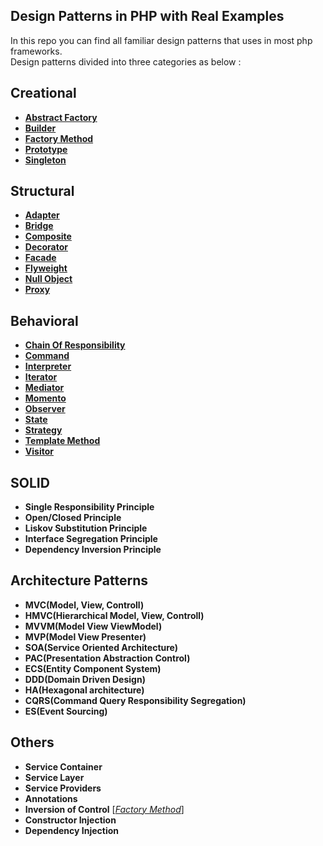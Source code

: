 ## Design Patterns in PHP with Real Examples
In this repo you can find all familiar design patterns that uses in most php frameworks.  
Design patterns divided into three categories as below :

Creational
----------

 - [**Abstract Factory**](https://github.com/ehsangazar/design-patterns-php/blob/master/creational-patterns/abstract-factory.php)
 - [**Builder**](https://github.com/ehsangazar/design-patterns-php/blob/master/creational-patterns/builder.php)
 - [**Factory Method**](https://github.com/ehsangazar/design-patterns-php/blob/master/creational-patterns/factory-method.php)
 - [**Prototype**](https://github.com/ehsangazar/design-patterns-php/blob/master/creational-patterns/prototype.php)
 - [**Singleton**](https://github.com/ehsangazar/design-patterns-php/blob/master/creational-patterns/singleton.php)
 

Structural
----------

 - [**Adapter**](https://github.com/ehsangazar/design-patterns-php/blob/master/structural-patterns/adapter.php)
 - [**Bridge**](https://github.com/ehsangazar/design-patterns-php/blob/master/structural-patterns/bridge.php)
 - [**Composite**](https://github.com/ehsangazar/design-patterns-php/blob/master/structural-patterns/composite.php)
 - [**Decorator**](https://github.com/ehsangazar/design-patterns-php/blob/master/structural-patterns/decorator.php)
 - [**Facade**](https://github.com/ehsangazar/design-patterns-php/blob/master/structural-patterns/facade.php)
 - [**Flyweight**](https://github.com/ehsangazar/design-patterns-php/blob/master/structural-patterns/flyweight.php)
 - [**Null Object**](https://github.com/ehsangazar/design-patterns-php/blob/master/structural-patterns/null_object.php)
 - [**Proxy**](https://github.com/ehsangazar/design-patterns-php/blob/master/structural-patterns/proxy.php)

Behavioral
----------

 - [**Chain Of Responsibility**](https://github.com/ehsangazar/design-patterns-php/blob/master/behavioral-patterns/chain-of-responsibility.php)
 - [**Command**](https://github.com/ehsangazar/design-patterns-php/blob/master/behavioral-patterns/command.php)
 - [**Interpreter**](https://github.com/ehsangazar/design-patterns-php/blob/master/behavioral-patterns/interpreter.php)
 - [**Iterator**](https://github.com/ehsangazar/design-patterns-php/blob/master/behavioral-patterns/iterator.php)
 - [**Mediator**](https://github.com/ehsangazar/design-patterns-php/blob/master/behavioral-patterns/mediator.php)
 - [**Momento**](https://github.com/ehsangazar/design-patterns-php/blob/master/behavioral-patterns/momento.php)
 - [**Observer**](https://github.com/ehsangazar/design-patterns-php/blob/master/behavioral-patterns/observer.php)
 - [**State**](https://github.com/ehsangazar/design-patterns-php/blob/master/behavioral-patterns/state.php)
 - [**Strategy**](https://github.com/ehsangazar/design-patterns-php/blob/master/behavioral-patterns/strategy.php)
 - [**Template Method**](https://github.com/ehsangazar/design-patterns-php/blob/master/behavioral-patterns/template-method.php)
 - [**Visitor**](https://github.com/ehsangazar/design-patterns-php/blob/master/behavioral-patterns/visitor.php)

## SOLID
- **Single Responsibility Principle**
- **Open/Closed Principle**
- **Liskov Substitution Principle**
- **Interface Segregation Principle**
- **Dependency Inversion Principle**

## Architecture Patterns

- **MVC(Model, View, Controll)**
- **HMVC(Hierarchical Model, View, Controll)**
- **MVVM(Model View ViewModel)**
- **MVP(Model View Presenter)**
- **SOA(Service Oriented Architecture)**
- **PAC(Presentation Abstraction Control)**
- **ECS(Entity Component System)**
- **DDD(Domain Driven Design)**
- **HA(Hexagonal architecture)**
- **CQRS(Command Query Responsibility Segregation)**
- **ES(Event Sourcing)**

## Others
- **Service Container**
- **Service Layer**
- **Service Providers**
- **Annotations**
- **Inversion of Control** [[*Factory Method*](https://github.com/ehsangazar/design-patterns-php/blob/master/creational-patterns/factory-method.php)]
- **Constructor Injection**
- **Dependency Injection**
